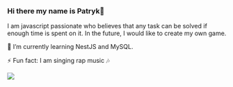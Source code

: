 ### Hi there my name is Patryk👋

I am javascript passionate who believes that any task can be solved if enough time is spent on it. In the future, I would like to create my own game.

🌱 I’m currently learning NestJS and MySQL.

⚡ Fun fact: I am singing rap music :notes: 

<img src="https://github-readme-stats.vercel.app/api/top-langs?username=Patrex97"/>
<!--
**Patrex97/Patrex97** is a ✨ _special_ ✨ repository because its `README.md` (this file) appears on your GitHub profile.

Here are some ideas to get you started:

- 🔭 I’m currently working on ...
-->
